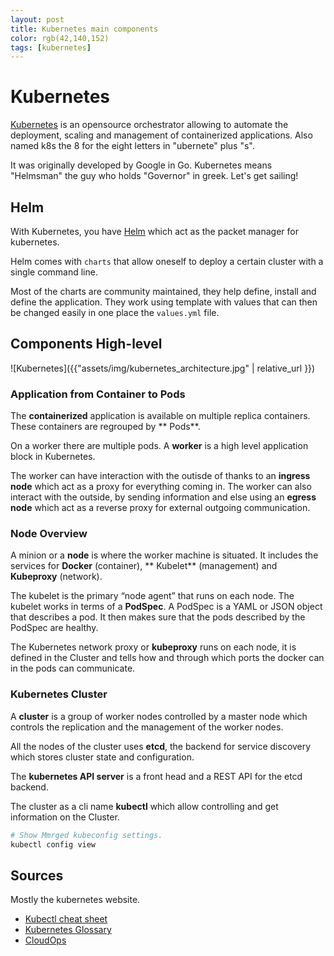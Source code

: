 ```yaml
---
layout: post 
title: Kubernetes main components 
color: rgb(42,140,152)
tags: [kubernetes]
---
```


# Kubernetes

[Kubernetes](https://kubernetes.io/) is an opensource orchestrator allowing to automate the deployment, scaling and
management of containerized applications. Also named k8s the 8 for the eight letters in "ubernete" plus "s".

It was originally developed by Google in Go. Kubernetes means "Helmsman" the guy who holds "Governor" in greek. Let's
get sailing!

## Helm

With Kubernetes, you have [Helm](https://helm.sh/) which act as the packet manager for kubernetes.

Helm comes with `charts` that allow oneself to deploy a certain cluster with a single command line.

Most of the charts are community maintained, they help define, install and define the application. They work using
template with values that can then be changed easily in one place the `values.yml` file.

## Components High-level

![Kubernetes]({{"assets/img/kubernetes_architecture.jpg" | relative_url }})

### Application from Container to Pods

The **containerized** application is available on multiple replica containers. These containers are regrouped by **
Pods**.

On a worker there are multiple pods. A **worker** is a high level application block in Kubernetes.

The worker can have interaction with the outisde of thanks to an **ingress node** which act as a proxy for everything
coming in. The worker can also interact with the outside, by sending information and else using an **egress node** which
act as a reverse proxy for external outgoing communication.

### Node Overview

A minion or a **node** is where the worker machine is situated. It includes the services for **Docker** (container), **
Kubelet** (management) and **Kubeproxy** (network).

The kubelet is the primary “node agent” that runs on each node. The kubelet works in terms of a **PodSpec**. A PodSpec
is a YAML or JSON object that describes a pod. It then makes sure that the pods described by the PodSpec are healthy.

The Kubernetes network proxy or **kubeproxy** runs on each node, it is defined in the Cluster and tells how and through
which ports the docker can in the pods can communicate.

### Kubernetes Cluster

A **cluster** is a group of worker nodes controlled by a master node which controls the replication and the management
of the worker nodes.

All the nodes of the cluster uses **etcd**, the backend for service discovery which stores cluster state and
configuration.

The **kubernetes API server** is a front head and a REST API for the etcd backend.

The cluster as a cli name **kubectl** which allow controlling and get information on the Cluster.

```bash
# Show Mmrged kubeconfig settings.
kubectl config view
```

## Sources

Mostly the kubernetes website.

- [Kubectl cheat sheet](https://kubernetes.io/docs/reference/kubectl/cheatsheet/)
- [Kubernetes Glossary](https://kubernetes.io/docs/reference/glossary/?fundamental=true)
- [CloudOps](https://www.cloudops.com/)
